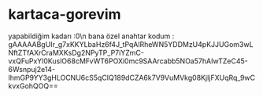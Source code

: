 # kartaca-gorevim
yapabildiğim kadarı :0\n
bana özel anahtar kodum : gAAAAABgUIr_g7xKKYLbaHz6f4J_tPqAlRheWN5YDDMzU4pKJJUGom3wLNftZTfAXrCraMXKsDg2NPyTP_P7iYZmC-vxQFuPxYl0KuslO68cMFvWT6POXi0mc9SAArcabb5NOa57hAIwTZeC45-6Wsnpuj2e14-lhmGP9YY3gHLOCNU6cS5qCIQ189dCZA6k7V9VuMVkg08KjIjFXUqRq_9wCkvxGohQOQ==

